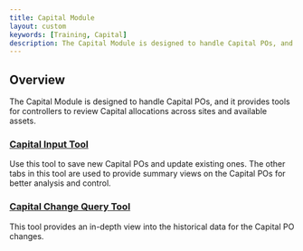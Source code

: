 ```yaml
---
title: Capital Module
layout: custom
keywords: [Training, Capital]
description: The Capital Module is designed to handle Capital POs, and it provides tools for controllers to review Capital allocations across sites and available assets.
---
```


## Overview

The Capital Module is designed to handle Capital POs, and it provides tools for controllers to review Capital allocations across sites and available assets.

### [Capital Input Tool](/bApps/InterjectTraining/Capital/CapitalInputReport.html)

Use this tool to save new Capital POs and update existing ones. The other tabs in this tool are used to provide summary views on the Capital POs for better analysis and control.

### [Capital Change Query Tool](/bApps/InterjectTraining/Capital/CapitalChangeQueryTool.html)

This tool provides an in-depth view into the historical data for the Capital PO changes.

<!--
### [Capital Export Tool](/bApps/InterjectTraining/Capital/CapitalExport.html)

The Capital Export Tool exports the Capital POs from the Capital module into the DMS module. Once in DMS, you can edit the Capital POs with Toolbox.
-->
